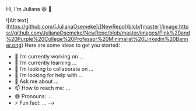 Hi, I'm Juliana :smiley: :wave:

![Alt text] (https://github.com/[JulianaOsemeke]/[NewRepo]/blob/[master]/image.https://github.com/JulianaOsemeke/NewRepo/blob/master/images/Pink%20and%20Purple%20College%20Professor%20Minimalist%20Linkedin%20Banner.png)
Here are some ideas to get you started:

- 🔭 I’m currently working on ...
- 🌱 I’m currently learning ...
- 👯 I’m looking to collaborate on ...
- 🤔 I’m looking for help with ...
- 💬 Ask me about ...
- 📫 How to reach me: ...
- 😄 Pronouns: ...
- ⚡ Fun fact: ...
-->

